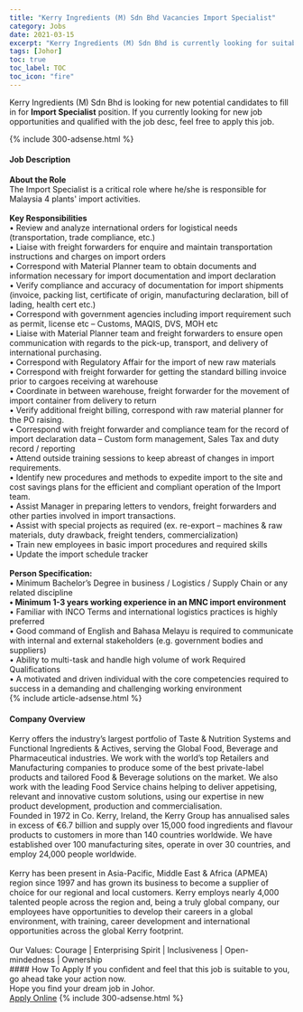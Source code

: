 ```yaml
---
title: "Kerry Ingredients (M) Sdn Bhd Vacancies Import Specialist" 
category: Jobs 
date: 2021-03-15 
excerpt: "Kerry Ingredients (M) Sdn Bhd is currently looking for suitable person to fill in the Import Specialist which based in Johor" 
tags: [Johor] 
toc: true 
toc_label: TOC 
toc_icon: "fire" 
--- 
```


<p>Kerry Ingredients (M) Sdn Bhd is looking for new potential candidates to fill in for <b>Import Specialist</b> position. If you currently looking for new job opportunities and qualified with the job desc, feel free to apply this job.
</p>{% include 300-adsense.html %} 
<div><div><h4>Job Description</h4></div><div><div><span><div><div><strong>About the Role</strong></div><div>The Import Specialist is a critical role where he/she is responsible for Malaysia 4 plants' import activities.</div><div><br><strong>Key Responsibilities</strong><br>&#8226; Review and analyze international orders for logistical needs (transportation, trade compliance, etc.)<br>&#8226; Liaise with freight forwarders for enquire and maintain transportation instructions and charges on import orders<br>&#8226; Correspond with Material Planner team to obtain documents and information necessary for import documentation and import declaration<br>&#8226; Verify compliance and accuracy of documentation for import shipments (invoice, packing list, certificate of origin, manufacturing declaration, bill of lading, health cert etc.)<br>&#8226; Correspond with government agencies including import requirement such as permit, license etc &#8211; Customs, MAQIS, DVS, MOH etc<br>&#8226; Liaise with Material Planner team and freight forwarders to ensure open communication with regards to the pick-up, transport, and delivery of international purchasing.<br>&#8226; Correspond with Regulatory Affair for the import of new raw materials<br>&#8226; Correspond with freight forwarder for getting the standard billing invoice prior to cargoes receiving at warehouse<br>&#8226; Coordinate in between warehouse, freight forwarder for the movement of import container from delivery to return<br>&#8226; Verify additional freight billing, correspond with raw material planner for the PO raising.<br>&#8226; Correspond with freight forwarder and compliance team for the record of import declaration data &#8211; Custom form management, Sales Tax and duty record / reporting<br>&#8226; Attend outside training sessions to keep abreast of changes in import requirements.<br>&#8226; Identify new procedures and methods to expedite import to the site and cost savings plans for the efficient and compliant operation of the Import team.<br>&#8226; Assist Manager in preparing letters to vendors, freight forwarders and other parties involved in import transactions.<br>&#8226; Assist with special projects as required (ex. re-export &#8211; machines &amp; raw materials, duty drawback, freight tenders, commercialization)<br>&#8226; Train new employees in basic import procedures and required skills<br>&#8226; Update the import schedule tracker<br><br><strong>Person Specification:</strong><br>&#8226; Minimum Bachelor&#8217;s Degree in business / Logistics / Supply Chain or any related discipline<br><strong>&#8226; Minimum 1-3 years working experience in an MNC import environment</strong><br>&#8226; Familiar with INCO Terms and international logistics practices is highly preferred<br>&#8226; Good command of English and Bahasa Melayu is required to communicate with internal and external stakeholders (e.g. government bodies and suppliers)<br>&#8226; Ability to multi-task and handle high volume of work Required Qualifications<br>&#8226; A motivated and driven individual with the core competencies required to success in a demanding and challenging working environment</div></div></span></div></div></div> 
{% include article-adsense.html %} 
<div><div><h4>Company Overview</h4></div><div><div><span><div><div>
	Kerry offers the industry&#8217;s largest portfolio of Taste &amp; Nutrition Systems and Functional Ingredients &amp; Actives, serving the Global Food, Beverage and Pharmaceutical industries. We work with the world&#8217;s top Retailers and Manufacturing companies to produce some of the best private-label products and tailored Food &amp; Beverage solutions on the market. We also work with the leading Food Service chains helping to deliver appetising, relevant and innovative custom solutions, using our expertise in new product development, production and commercialisation.</div>
<div>
	Founded in 1972 in Co. Kerry, Ireland, the Kerry Group has annualised sales in excess of &#8364;6.7 billion and supply over 15,000 food ingredients and flavour products to customers in more than 140 countries worldwide. We have established over 100 manufacturing sites, operate in over 30 countries, and employ 24,000 people worldwide.<br>
<br>
	Kerry has been present in Asia-Pacific, Middle East &amp; Africa (APMEA) region since 1997 and has grown its business to become a supplier of choice for our regional and local customers. Kerry employs nearly 4,000 talented people across the region and, being a truly global company, our employees have opportunities to develop their careers in a global environment, with training, career development and international opportunities across the global Kerry footprint.<br>
<br>
	Our Values:&#160;Courage | Enterprising Spirit | Inclusiveness | Open-mindedness | Ownership &#160; &#160;</div></div></span></div></div></div> 
#### How To Apply 
If you confident and feel that this job is suitable to you, go ahead take your action now. <br/> 
Hope you find your dream job in Johor. <br/> 
<a href="https://www.jobstreet.com.my/en/job/import-specialist-4505821?jobId=jobstreet-my-job-4505821&" class="btn btn--info" target="_blank" rel="nofollow noopenner">Apply Online</a> 
{% include 300-adsense.html %} 